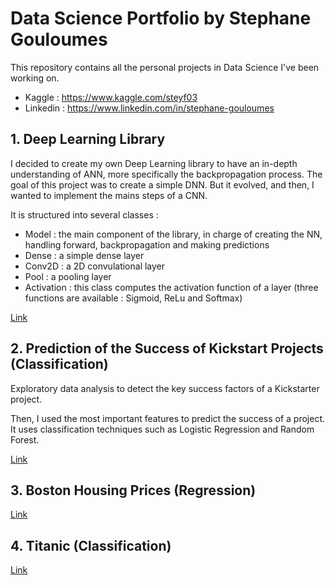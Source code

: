 # Data Science Portfolio by Stephane Gouloumes

This repository contains all the personal projects in Data Science I've been working on.

* Kaggle : https://www.kaggle.com/steyf03
* Linkedin : https://www.linkedin.com/in/stephane-gouloumes

## 1. Deep Learning Library

I decided to create my own Deep Learning library to have an in-depth understanding of ANN, more specifically the backpropagation process.
The goal of this project was to create a simple DNN. But it evolved, and then, I wanted to implement the mains steps of a CNN.

It is structured into several classes :
* Model : the main component of the library, in charge of creating the NN, handling forward, backpropagation and making predictions
* Dense : a simple dense layer
* Conv2D : a 2D convulational layer
* Pool : a pooling layer
* Activation : this class computes the activation function of a layer (three functions are available : Sigmoid, ReLu and Softmax)

[Link](https://github.com/stephanegouloumes/data-science-portfolio/blob/master/DL_Library/main.py)

## 2. Prediction of the Success of Kickstart Projects (Classification)

Exploratory data analysis to detect the key success factors of a Kickstarter project.

Then, I used the most important features to predict the success of a project. It uses classification techniques such as Logistic Regression and Random Forest.

[Link](https://github.com/stephanegouloumes/data-science-portfolio/blob/master/01_Kickstarter_Projects_Analysis/main.ipynb)

## 3. Boston Housing Prices (Regression)

[Link](https://github.com/stephanegouloumes/data-science-portfolio/blob/master/02_Boston_Housing_Prices/main.ipynb)

## 4. Titanic (Classification)

[Link](https://github.com/stephanegouloumes/data-science-portfolio/blob/master/03_Titanic_Classification/main.ipynb)
